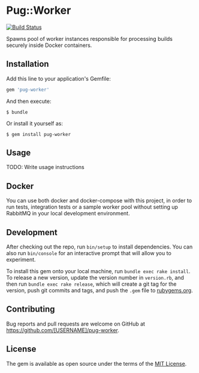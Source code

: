 # Pug::Worker

[![Build Status](https://travis-ci.org/pug-ci/pug-worker.svg?branch=master)](https://travis-ci.org/pug-ci/pug-worker)


Spawns pool of worker instances responsible for processing builds securely inside Docker containers.

## Installation

Add this line to your application's Gemfile:

```ruby
gem 'pug-worker'
```

And then execute:

    $ bundle

Or install it yourself as:

    $ gem install pug-worker

## Usage

TODO: Write usage instructions

## Docker

You can use both docker and docker-compose with this project, in order to run tests, integration tests or a sample worker pool without setting up RabbitMQ in your local development environment.

## Development

After checking out the repo, run `bin/setup` to install dependencies. You can also run `bin/console` for an interactive prompt that will allow you to experiment.

To install this gem onto your local machine, run `bundle exec rake install`. To release a new version, update the version number in `version.rb`, and then run `bundle exec rake release`, which will create a git tag for the version, push git commits and tags, and push the `.gem` file to [rubygems.org](https://rubygems.org).

## Contributing

Bug reports and pull requests are welcome on GitHub at https://github.com/[USERNAME]/pug-worker.


## License

The gem is available as open source under the terms of the [MIT License](http://opensource.org/licenses/MIT).
